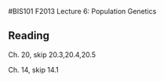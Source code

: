 #BIS101 F2013 Lecture 6: Population Genetics

## Reading

Ch. 20, skip 20.3,20.4,20.5

Ch. 14, skip 14.1